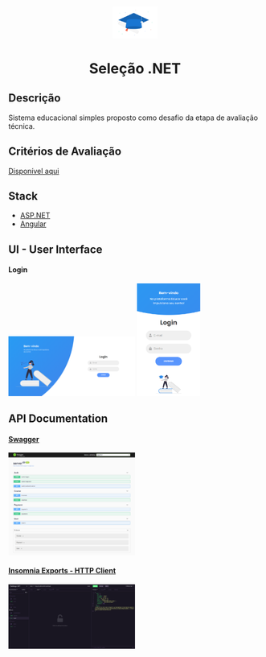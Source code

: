 <div align="center">
<img src="./.github/others/study-img.png" width="90">
<h1>
    Seleção .NET
</h1>   
</div>

## Descrição

Sistema educacional simples proposto como desafio da etapa de avaliação técnica.

## Critérios de Avaliação

[Disponível aqui](/.github/evaluation_criteria.md)

## Stack

- [ASP.NET](https://dotnet.microsoft.com/apps/aspnet)
- [Angular](https://angular.io/)

## UI - User Interface

#### Login

<img src="./.github/screens/login-desktop.png" width="50%"/>
<img src="./.github/screens/login-mobile.png" width="25%">

## API Documentation

#### [Swagger](/.github/evaluation_criteria.md)

<img src="./.github/swagger/screencapture-swg.png" width="50%"/>

#### [Insomnia Exports - HTTP Client](/.github/evaluation_criteria.md)

<img src="./.github/insomnia/screencapture-insomnia.png" width="50%"/>
